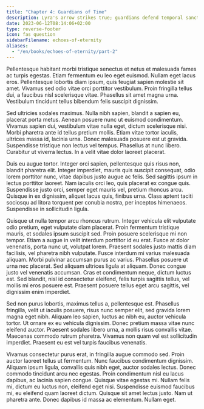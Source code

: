 ```yaml
---
title: "Chapter 4: Guardians of Time"
description: Lyra's arrow strikes true; guardians defend temporal sanctum.
date: 2023-06-12T08:14:06+02:00
type: reverse-footer
icon: fas question
sidebarFilename: echoes-of-eternity
aliases:
  - "/en/books/echoes-of-eternity/part-2"
---
```

Pellentesque habitant morbi tristique senectus et netus et malesuada fames ac turpis egestas. Etiam fermentum eu leo eget euismod. Nullam eget lacus eros. Pellentesque lobortis diam ipsum, quis feugiat sapien molestie sit amet. Vivamus sed odio vitae orci porttitor vestibulum. Proin fringilla tellus dui, a faucibus nisl scelerisque vitae. Phasellus sit amet magna urna. Vestibulum tincidunt tellus bibendum felis suscipit dignissim.

Sed ultricies sodales maximus. Nulla nibh sapien, blandit a sapien eu, placerat porta metus. Aenean posuere nunc ut euismod condimentum. Vivamus sapien dui, vestibulum vitae nulla eget, dictum scelerisque nisi. Morbi pharetra ante id tellus pretium mollis. Etiam vitae tortor iaculis, ultrices massa id, lacinia urna. Donec malesuada posuere est ut gravida. Suspendisse tristique non lectus vel tempus. Phasellus at nunc libero. Curabitur ut viverra lectus. In a velit vitae dolor laoreet placerat.

Duis eu augue tortor. Integer orci sapien, pellentesque quis risus non, blandit pharetra elit. Integer imperdiet, mauris quis suscipit consequat, odio lorem porttitor nunc, vitae dapibus justo augue ac felis. Sed sagittis ipsum in lectus porttitor laoreet. Nam iaculis orci leo, quis placerat ex congue quis. Suspendisse justo orci, semper eget mauris vel, pretium rhoncus arcu. Quisque in ex dignissim, aliquet lacus quis, finibus urna. Class aptent taciti sociosqu ad litora torquent per conubia nostra, per inceptos himenaeos. Suspendisse in sollicitudin ligula.

Quisque ut nulla tempor arcu rhoncus rutrum. Integer vehicula elit vulputate odio pretium, eget vulputate diam placerat. Proin fermentum tristique mauris, et sodales ipsum suscipit sed. Proin posuere scelerisque mi non tempor. Etiam a augue in velit interdum porttitor id eu erat. Fusce at dolor venenatis, porta nunc ut, volutpat lorem. Praesent sodales justo mattis diam facilisis, vel pharetra nibh vulputate. Fusce interdum mi varius malesuada aliquam. Morbi pulvinar accumsan purus ac varius. Phasellus posuere ut urna nec placerat. Sed aliquam ultrices ligula at aliquam. Donec congue justo vel venenatis accumsan. Cras et condimentum neque, dictum luctus est. Sed blandit, nisl id consectetur eleifend, felis turpis sagittis tellus, vel mollis mi eros posuere est. Praesent posuere tellus eget arcu sagittis, vel dignissim enim imperdiet.

Sed non purus lobortis, maximus tellus a, pellentesque est. Phasellus fringilla, velit ut iaculis posuere, risus nunc semper elit, sed gravida lorem magna eget nibh. Aliquam leo sapien, luctus ac nibh eu, auctor vehicula tortor. Ut ornare ex eu vehicula dignissim. Donec pretium massa vitae nunc eleifend auctor. Praesent sodales libero urna, a mollis risus convallis vitae. Maecenas commodo rutrum pharetra. Vivamus non quam vel est sollicitudin imperdiet. Praesent eu est vel turpis faucibus venenatis.

Vivamus consectetur purus erat, in fringilla augue commodo sed. Proin auctor laoreet tellus ut fermentum. Nunc faucibus condimentum dignissim. Aliquam ipsum ligula, convallis quis nibh eget, auctor sodales lectus. Donec commodo tincidunt arcu nec egestas. Proin condimentum nisl eu lacus dapibus, ac lacinia sapien congue. Quisque vitae egestas mi. Nullam felis mi, dictum eu luctus non, eleifend eget nisi. Suspendisse euismod faucibus mi, eu eleifend quam laoreet dictum. Quisque sit amet lectus justo. Nam ut pharetra ante. Donec dapibus id massa ac elementum. Nullam eget.